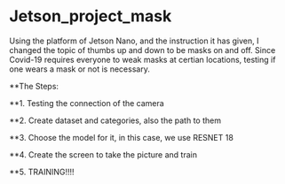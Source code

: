 # Jetson_project_mask

Using the platform of Jetson Nano, and the instruction it has given, I changed the topic of thumbs up and down to be masks on and off.
Since Covid-19 requires everyone to weak masks at certian locations, testing if one wears a mask or not is necessary. 

**The Steps:

**1. Testing the connection of the camera

**2. Create dataset and categories, also the path to them

**3. Choose the model for it, in this case, we use RESNET 18

**4. Create the screen to take the picture and train

**5. TRAINING!!!!
